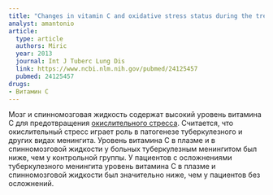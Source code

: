 ```yaml
---
title: "Changes in vitamin C and oxidative stress status during the treatment of tuberculous meningitis"
analyst: amantonio
article:
  type: article
  authors: Miric
  year: 2013
  journal: Int J Tuberc Lung Dis
  link: https://www.ncbi.nlm.nih.gov/pubmed/24125457
  pubmed: 24125457
drugs:
- Витамин C
---
```


Мозг и спинномозговая жидкость содержат высокий уровень витамина С для предотвращения [окислительного стресса](https://ru.wikipedia.org/wiki/Окислительный_стресс). Считается, что окислительный стресс играет роль в патогенезе туберкулезного и других видах менингита.
Уровень витамина С в плазме и в спинномозговой жидкости у больных туберкулезным менингитом был ниже, чем у контрольной группы.
У пациентов с осложнениями туберкулезного менингита уровень витамина С в плазме и спинномозговой жидкости был значительно ниже, чем у пациентов без осложнений.
